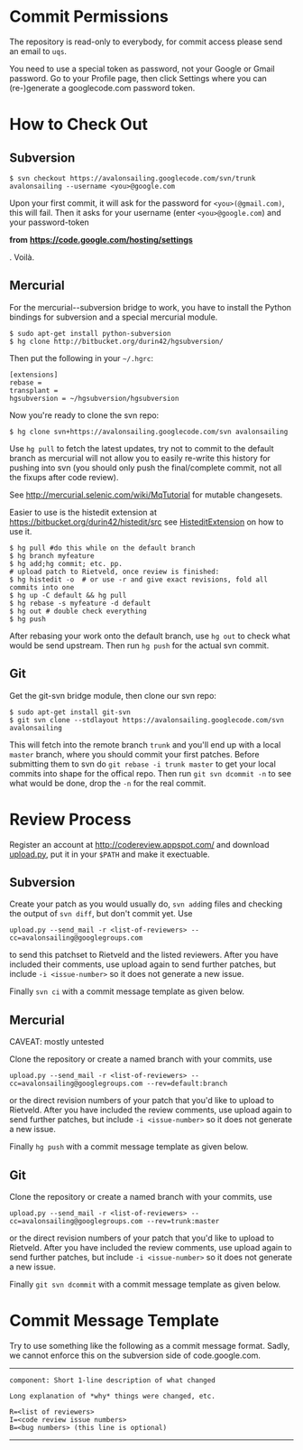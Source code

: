 

# Commit Permissions #

The repository is read-only to everybody, for commit access please send an email to `uqs`.

You need to use a special token as password, not your Google or Gmail password. Go to your Profile page, then click Settings where you can (re-)generate a googlecode.com password token.

# How to Check Out #
## Subversion ##

```
$ svn checkout https://avalonsailing.googlecode.com/svn/trunk avalonsailing --username <you>@google.com
```
Upon your first commit, it will ask for the password for `<you>(@gmail.com)`, this will fail. Then it asks for your username (enter `<you>@google.com`) and your password-token

**from** **https://code.google.com/hosting/settings**

. Voilà.

## Mercurial ##

For the mercurial--subversion bridge to work, you have to install the Python bindings for subversion and a special mercurial module.

```
$ sudo apt-get install python-subversion
$ hg clone http://bitbucket.org/durin42/hgsubversion/
```

Then put the following in your `~/.hgrc`:
```
[extensions]
rebase =
transplant =
hgsubversion = ~/hgsubversion/hgsubversion
```

Now you're ready to clone the svn repo:
```
$ hg clone svn+https://avalonsailing.googlecode.com/svn avalonsailing
```

Use `hg pull` to fetch the latest updates, try not to commit to the default branch as mercurial will not allow you to easily re-write this history for pushing into svn (you should only push the final/complete commit, not all the fixups after code review).

See http://mercurial.selenic.com/wiki/MqTutorial for mutable changesets.

Easier to use is the histedit extension at https://bitbucket.org/durin42/histedit/src see [HisteditExtension](http://mercurial.selenic.com/wiki/HisteditExtension) on how to use it.

```
$ hg pull #do this while on the default branch
$ hg branch myfeature
$ hg add;hg commit; etc. pp.
# upload patch to Rietveld, once review is finished:
$ hg histedit -o  # or use -r and give exact revisions, fold all commits into one
$ hg up -C default && hg pull
$ hg rebase -s myfeature -d default
$ hg out # double check everything
$ hg push
```

After rebasing your work onto the default branch, use `hg out` to check what would be send upstream. Then run `hg push` for the actual svn commit.

## Git ##

Get the git-svn bridge module, then clone our svn repo:
```
$ sudo apt-get install git-svn
$ git svn clone --stdlayout https://avalonsailing.googlecode.com/svn avalonsailing
```

This will fetch into the remote branch `trunk` and you'll end up with a local `master` branch, where you should commit your first patches. Before submitting them to svn do `git rebase -i trunk master` to get your local commits into shape for the offical repo. Then run `git svn dcommit -n` to see what would be done, drop the `-n` for the real commit.

# Review Process #

Register an account at http://codereview.appspot.com/ and download [upload.py](http://codereview.appspot.com/static/upload.py), put it in your `$PATH` and make it exectuable.

## Subversion ##

Create your patch as you would usually do, `svn add`ing files and checking the output of `svn diff`, but don't commit yet. Use
```
upload.py --send_mail -r <list-of-reviewers> --cc=avalonsailing@googlegroups.com
```
to send this patchset to Rietveld and the listed reviewers. After you have included their comments, use upload again to send further patches, but include `-i <issue-number>` so it does not generate a new issue.

Finally `svn ci` with a commit message template as given below.

## Mercurial ##

CAVEAT: mostly untested

Clone the repository or create a named branch with your commits, use
```
upload.py --send_mail -r <list-of-reviewers> --cc=avalonsailing@googlegroups.com --rev=default:branch
```
or the direct revision numbers of your patch that you'd like to upload to Rietveld. After you have included the review comments, use upload again to send further patches, but include `-i <issue-number>` so it does not generate a new issue.

Finally `hg push` with a commit message template as given below.

## Git ##

Clone the repository or create a named branch with your commits, use
```
upload.py --send_mail -r <list-of-reviewers> --cc=avalonsailing@googlegroups.com --rev=trunk:master
```
or the direct revision numbers of your patch that you'd like to upload to Rietveld. After you have included the review comments, use upload again to send further patches, but include `-i <issue-number>` so it does not generate a new issue.

Finally `git svn dcommit` with a commit message template as given below.

# Commit Message Template #

Try to use something like the following as a commit message format. Sadly, we cannot enforce this on the subversion side of code.google.com.


---

```
component: Short 1-line description of what changed

Long explanation of *why* things were changed, etc.

R=<list of reviewers>
I=<code review issue numbers>
B=<bug numbers> (this line is optional)
```

---

